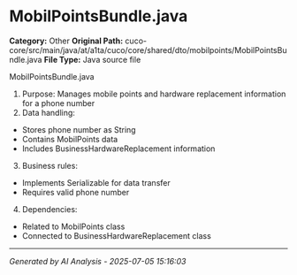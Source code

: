 # MobilPointsBundle.java

**Category:** Other
**Original Path:** cuco-core/src/main/java/at/a1ta/cuco/core/shared/dto/mobilpoints/MobilPointsBundle.java
**File Type:** Java source file

MobilPointsBundle.java
1. Purpose: Manages mobile points and hardware replacement information for a phone number
2. Data handling:
- Stores phone number as String
- Contains MobilPoints data
- Includes BusinessHardwareReplacement information
3. Business rules:
- Implements Serializable for data transfer
- Requires valid phone number
4. Dependencies:
- Related to MobilPoints class
- Connected to BusinessHardwareReplacement class

---
*Generated by AI Analysis - 2025-07-05 15:16:03*
